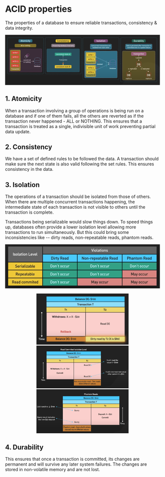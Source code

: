 # ACID properties
The properties of a database to ensure reliable transactions, consistency & data integrity.

![ACID properties](../../images/aci-properties.png)

## 1. Atomicity
When a transaction involving a group of operations is being run on a database and if one of them fails, all the others are reverted as if the transaction never happened - ALL or NOTHING.
This ensures that a transaction is treated as a single, indivisible unit of work preventing partial data update.

## 2. Consistency
We have a set of defined rules to be followed the data.
A transaction should make sure the next state is also valid following the set rules.
This ensures consistency in the data.

## 3. Isolation
The operations of a transaction should be isolated from those of others.
When there are multiple concurrent transactions happening,
the intermediate state of each transaction is not visible to others until the transaction is complete.

Transactions being serializable would slow things down. To speed things up, databases often provide a lower isolation level allowing more transactions to run simultaneously.
But this could bring some inconsistencies like -- dirty reads, non-repeatable reads, phantom reads.

<p align="center">
<img src="../../images/violations.png" alt="Image 1" width="800"/> 
</p>

<p align="center">
  <img src="../../images/dirty-read.png" alt="Image 1" width="300"/>
  <img src="../../images/non-repatable-read.png" alt="Image 2" width="300"/>
  <img src="../../images/phantom-read.png" alt="Image 2" width="300"/>
</p>


## 4. Durability
This ensures that once a transaction is committed,
its changes are permanent and will survive any later system failures.
The changes are stored in non-volatile memory and are not lost.
